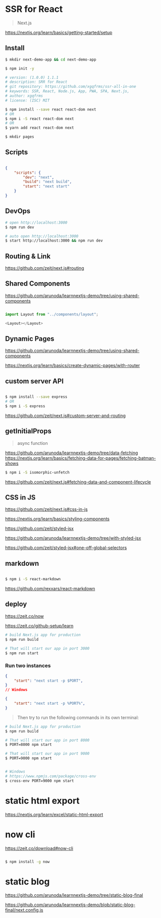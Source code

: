 # SSR for React

> Next.js

https://nextjs.org/learn/basics/getting-started/setup

## Install

```sh
$ mkdir next-demo-app && cd next-demo-app

$ npm init -y

# version: (1.0.0) 1.1.1
# description: SRR for React
# git repository: https://github.com/xgqfrms/ssr-all-in-one
# keywords: SSR, React, Node.js, App, PWA, SPA, Next.js,
# author: xgqfrms
# license: (ISC) MIT

$ npm install --save react react-dom next
# OR
$ npm i -S react react-dom next
# OR
$ yarn add react react-dom next

$ mkdir pages

```
## Scripts

```json

{
    "scripts": {
        "dev": "next",
        "build": "next build",
        "start": "next start"
    }
}

```

## DevOps

```sh
# open http://localhost:3000
$ npm run dev

# auto open http://localhost:3000
$ start http://localhost:3000 && npm run dev

```

## Routing & Link

https://github.com/zeit/next.js#routing


## Shared Components

https://github.com/arunoda/learnnextjs-demo/tree/using-shared-components

```js

import Layout from "../components/layout";

<Layout></Layout>

```

## Dynamic Pages

https://github.com/arunoda/learnnextjs-demo/tree/using-shared-components

https://nextjs.org/learn/basics/create-dynamic-pages/with-router

## custom server API


```sh

$ npm install --save express
# OR
$ npm i -S express

```

https://github.com/zeit/next.js#custom-server-and-routing

## getInitialProps

> async function


https://github.com/arunoda/learnnextjs-demo/tree/data-fetching
https://nextjs.org/learn/basics/fetching-data-for-pages/fetching-batman-shows


```sh
$ npm i -S isomorphic-unfetch

```

https://github.com/zeit/next.js#fetching-data-and-component-lifecycle


## CSS in JS

https://github.com/zeit/next.js#css-in-js

https://nextjs.org/learn/basics/styling-components

https://github.com/zeit/styled-jsx

https://github.com/arunoda/learnnextjs-demo/tree/with-styled-jsx

https://github.com/zeit/styled-jsx#one-off-global-selectors



## markdown

```sh

$ npm i -S react-markdown

```
https://github.com/rexxars/react-markdown




## deploy


https://zeit.co/now


https://zeit.co/github-setup/learn



```sh
# build Next.js app for production
$ npm run build

# That will start our app in port 3000
$ npm run start

```

### Run two instances

```json
{
    "start": "next start -p $PORT",
}
// Windows

{
    "start": "next start -p %PORT%",
}
```

> Then try to run the following commands in its own terminal:

```sh
# build Next.js app for production
$ npm run build

# That will start our app in port 8000
$ PORT=8000 npm start

# That will start our app in port 9000
$ PORT=9000 npm start


# Windows
# https://www.npmjs.com/package/cross-env
$ cross-env PORT=9000 npm start

```


# static html export

https://nextjs.org/learn/excel/static-html-export


# now cli

https://zeit.co/download#now-cli

```sh

$ npm install -g now

```

# static blog

https://github.com/arunoda/learnnextjs-demo/tree/static-blog-final

https://github.com/arunoda/learnnextjs-demo/blob/static-blog-final/next.config.js
